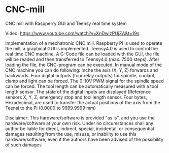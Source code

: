 # CNC-mill
CNC mill with Raspperry GUI and Teensy real time system

Video:
https://www.youtube.com/watch?v=XnDwizPUjZA&t=19s

Implementation of a mechatronic CNC mill.
Raspberry PI is used to operate the mill, a graphical GUI is implemented.
Teensy4.0 is used to control the real time CNC machine.
A G-Code file can be loaded with the GUI, the file will be readed and then transferred to Teensy4.0
(max. 7500 steps). After loading the file, the CNC-program can be executed.
In manual mode of the CNC machine you can do following:
Inche the axis (X, Y, Z) forwards and backwards.
Four digital outputs (four relay outputs) for spindle, coolant, clamp and light can be forced.
The 0-10V PWM signal for the spindle speed can be forced.
The tool length can be automatically measured with a tool length sensor.
The state of the digital inputs are displayed (Reference sensors X, Y, Z, emergency stop and tool
length sensor.
Four bytes, Hexadecimal, are used to transfer the actual positions of the axis from the Teensi to the
Pi (0.0000 to 9999.9999 mm)

Disclaimer:
This hardware/software is provided "as is", and you use the hardware/software at your own risk. Under no circumstances shall any author be liable for direct, indirect, special, incidental, or consequential damages resulting from the use, misuse, or inability to use this hardware/software, even if the authors have been advised of the possibility of such damages

